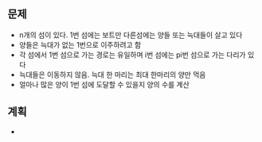 ## 문제 
- n개의 섬이 있다. 1번 섬에는 보트만 다른섬에는 양들 또는 늑대들이 살고 있다
- 양들은 늑대가 없는 1번으로 이주하려고 함
- 각 섬에서 1번 섬으로 가는 경로는 유일하며 i번 섬에는 pi번 섬으로 가는 다리가 있다
- 늑대들은 이동하지 않음. 늑대 한 마리는 최대 한마리의 양만 먹음
- 얼마나 많은 양이 1번 섬에 도달할 수 있을지 양의 수를 계산
## 계획
- 
